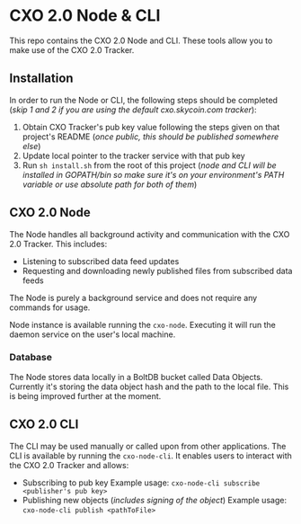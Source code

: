 # CXO 2.0 Node & CLI

This repo contains the CXO 2.0 Node and CLI. These tools allow you to make use of the CXO 2.0 Tracker.

## Installation

In order to run the Node or CLI, the following steps should be completed (_skip 1 and 2 if you are using the default cxo.skycoin.com tracker_):
1. Obtain CXO Tracker's pub key value following the steps given on that project's README (_once public, this should be published somewhere else_)
2. Update local pointer to the tracker service with that pub key
3. Run `sh install.sh` from the root of this project (_node and CLI will be installed in GOPATH/bin so make sure it's on your environment's PATH variable or use absolute path for both of them_)

## CXO 2.0 Node

The Node handles all background activity and communication with the CXO 2.0 Tracker. This includes:
- Listening to subscribed data feed updates
- Requesting and downloading newly published files from subscribed data feeds

The Node is purely a background service and does not require any commands for usage. 

Node instance is available running the `cxo-node`. Executing it will run the daemon service on the user's local machine. 

### Database

The Node stores data locally in a BoltDB bucket called Data Objects. Currently it's storing the data object hash and the path to the local file. This is being improved further at the moment.

## CXO 2.0 CLI

The CLI may be used manually or called upon from other applications. The CLI is available by running the `cxo-node-cli`. It enables users to interact with the CXO 2.0 Tracker and allows:

- Subscribing to pub key
    Example usage:
    `cxo-node-cli subscribe <publisher's pub key>`
- Publishing new objects (_includes signing of the object_)
    Example usage:
    `cxo-node-cli publish <pathToFile>`
